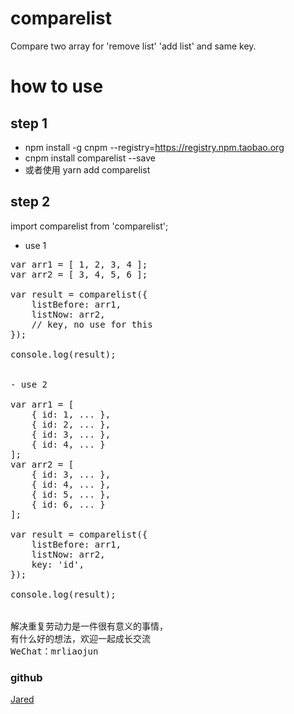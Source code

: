 # comparelist
Compare two array for 'remove list' 'add list' and same key. 

# how to use
## step 1
- npm install -g cnpm --registry=https://registry.npm.taobao.org
- cnpm install comparelist --save
- 或者使用 yarn add comparelist

## step 2
import comparelist from 'comparelist';

- use 1

<pre>
var arr1 = [ 1, 2, 3, 4 ];
var arr2 = [ 3, 4, 5, 6 ];

var result = comparelist({
    listBefore: arr1, 
    listNow: arr2, 
    // key, no use for this
});

console.log(result);
<!-- { 
    removeList: [ 1, 2 ], 
    addList: [ 5, 6 ], 
    sameKey: [ 3, 4 ] 
} -->

- use 2

var arr1 = [ 
    { id: 1, ... }, 
    { id: 2, ... }, 
    { id: 3, ... }, 
    { id: 4, ... } 
];
var arr2 = [ 
    { id: 3, ... }, 
    { id: 4, ... }, 
    { id: 5, ... }, 
    { id: 6, ... } 
];

var result = comparelist({
    listBefore: arr1, 
    listNow: arr2, 
    key: 'id',
});

console.log(result);
<!-- { 
    removeList: [ 
    { id: 1, ... }, 
    { id: 2, ... } ], 
    addList: [ 
        { id: 5, ... }, 
        { id: 6, ... } 
    ], 
    sameKey: [ 3, 4 ] 
} -->

解决重复劳动力是一件很有意义的事情，
有什么好的想法，欢迎一起成长交流
WeChat：mrliaojun
</pre>

### github
[Jared](https://github.com/aisriver/comparelist.git)